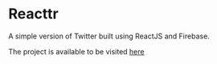 # Reacttr

A simple version of Twitter built using ReactJS and Firebase.

The project is available to be visited [here](https://curso-react-25aa9.firebaseapp.com/)
